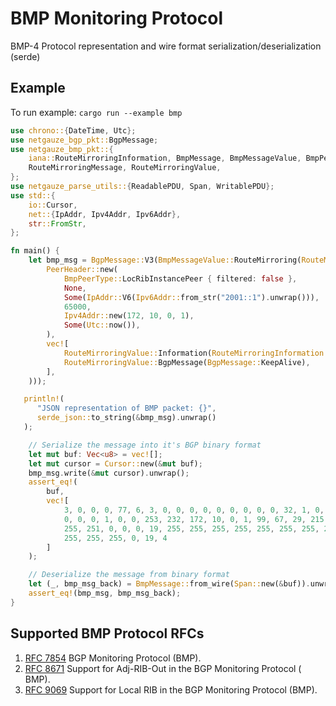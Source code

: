 # BMP Monitoring Protocol

BMP-4 Protocol representation and wire format serialization/deserialization (serde)

## Example

To run example: `cargo run --example bmp`

```rust
use chrono::{DateTime, Utc};
use netgauze_bgp_pkt::BgpMessage;
use netgauze_bmp_pkt::{
    iana::RouteMirroringInformation, BmpMessage, BmpMessageValue, BmpPeerType, PeerHeader,
    RouteMirroringMessage, RouteMirroringValue,
};
use netgauze_parse_utils::{ReadablePDU, Span, WritablePDU};
use std::{
    io::Cursor,
    net::{IpAddr, Ipv4Addr, Ipv6Addr},
    str::FromStr,
};

fn main() {
    let bmp_msg = BgpMessage::V3(BmpMessageValue::RouteMirroring(RouteMirroringMessage::new(
        PeerHeader::new(
            BmpPeerType::LocRibInstancePeer { filtered: false },
            None,
            Some(IpAddr::V6(Ipv6Addr::from_str("2001::1").unwrap())),
            65000,
            Ipv4Addr::new(172, 10, 0, 1),
            Some(Utc::now()),
        ),
        vec![
            RouteMirroringValue::Information(RouteMirroringInformation::Experimental65531),
            RouteMirroringValue::BgpMessage(BgpMessage::KeepAlive),
        ],
    )));

   println!(
      "JSON representation of BMP packet: {}",
      serde_json::to_string(&bmp_msg).unwrap()
   );

    // Serialize the message into it's BGP binary format
    let mut buf: Vec<u8> = vec![];
    let mut cursor = Cursor::new(&mut buf);
    bmp_msg.write(&mut cursor).unwrap();
    assert_eq!(
        buf,
        vec![
            3, 0, 0, 0, 77, 6, 3, 0, 0, 0, 0, 0, 0, 0, 0, 0, 32, 1, 0, 0, 0, 0, 0, 0, 0, 0, 0, 0,
            0, 0, 0, 1, 0, 0, 253, 232, 172, 10, 0, 1, 99, 67, 29, 215, 0, 10, 102, 27, 0, 1, 0, 2,
            255, 251, 0, 0, 0, 19, 255, 255, 255, 255, 255, 255, 255, 255, 255, 255, 255, 255, 255,
            255, 255, 255, 0, 19, 4
        ]
    );

    // Deserialize the message from binary format
    let (_, bmp_msg_back) = BmpMessage::from_wire(Span::new(&buf)).unwrap();
    assert_eq!(bmp_msg, bmp_msg_back);
}
```

## Supported BMP Protocol RFCs

1. [RFC 7854](https://datatracker.ietf.org/doc/html/rfc7854) BGP Monitoring Protocol (BMP).
2. [RFC 8671](https://datatracker.ietf.org/doc/html/rfc8671) Support for Adj-RIB-Out in the BGP Monitoring Protocol (
   BMP).
3. [RFC 9069](https://datatracker.ietf.org/doc/html/rfc9069) Support for Local RIB in the BGP Monitoring Protocol (BMP).
